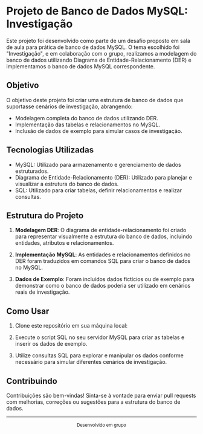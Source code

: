 # Projeto de Banco de Dados MySQL: Investigação

Este projeto foi desenvolvido como parte de um desafio proposto em sala de aula para prática de banco de dados MySQL. O tema escolhido foi "Investigação", e em colaboração com o grupo, realizamos a modelagem do banco de dados utilizando Diagrama de Entidade-Relacionamento (DER) e implementamos o banco de dados MySQL correspondente.

## Objetivo

O objetivo deste projeto foi criar uma estrutura de banco de dados que suportasse cenários de investigação, abrangendo:

- Modelagem completa do banco de dados utilizando DER.
- Implementação das tabelas e relacionamentos no MySQL.
- Inclusão de dados de exemplo para simular casos de investigação.

## Tecnologias Utilizadas

- MySQL: Utilizado para armazenamento e gerenciamento de dados estruturados.
- Diagrama de Entidade-Relacionamento (DER): Utilizado para planejar e visualizar a estrutura do banco de dados.
- SQL: Utilizado para criar tabelas, definir relacionamentos e realizar consultas.

## Estrutura do Projeto

1. **Modelagem DER**: O diagrama de entidade-relacionamento foi criado para representar visualmente a estrutura do banco de dados, incluindo entidades, atributos e relacionamentos.

2. **Implementação MySQL**: As entidades e relacionamentos definidos no DER foram traduzidos em comandos SQL para criar o banco de dados no MySQL.

3. **Dados de Exemplo**: Foram incluídos dados fictícios ou de exemplo para demonstrar como o banco de dados poderia ser utilizado em cenários reais de investigação.

## Como Usar

1. Clone este repositório em sua máquina local:

2. Execute o script SQL no seu servidor MySQL para criar as tabelas e inserir os dados de exemplo.

3. Utilize consultas SQL para explorar e manipular os dados conforme necessário para simular diferentes cenários de investigação.

## Contribuindo

Contribuições são bem-vindas! Sinta-se à vontade para enviar pull requests com melhorias, correções ou sugestões para a estrutura do banco de dados.

---

<div align="center">
<sub>Desenvolvido em grupo</sub>
</div>
